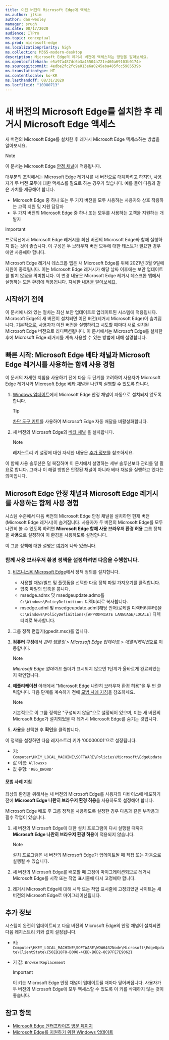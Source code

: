 ```yaml
---
title: 이전 버전의 Microsoft Edge에 액세스
ms.author: jtkim
author: dan-wesley
manager: srugh
ms.date: 08/17/2020
audience: ITPro
ms.topic: conceptual
ms.prod: microsoft-edge
ms.localizationpriority: high
ms.collection: M365-modern-desktop
description: Microsoft Edge의 레거시 버전에 액세스하는 방법을 알아보세요.
ms.openlocfilehash: e5a97a487dc6b3a45504a721e460a69103b0174e
ms.sourcegitcommit: 4edbe2fc2fc9a013e6a0245aba485fcc5905539b
ms.translationtype: HT
ms.contentlocale: ko-KR
ms.lasthandoff: 08/31/2020
ms.locfileid: "10980713"
---
```

# 새 버전의 Microsoft Edge를 설치한 후 레거시 Microsoft Edge 액세스

새 버전의 Microsoft Edge를 설치한 후 레거시 Microsoft Edge 액세스하는 방법을 알아보세요.

> [!NOTE]
> 이 문서는 Microsoft Edge [안정 채널](microsoft-edge-channels.md)에 적용됩니다.

대부분의 조직에서는 Microsoft Edge 레거시를 새 버전으로 대체하려고 하지만, 사용자가 두 버전 모두에 대한 액세스를 필요로 하는 경우가 있습니다. 예를 들어 다음과 같은 가치를 제공해야 합니다.

- Microsoft Edge 중 하나 또는 두 가지 버전을 모두 사용하는 사용자와 상호 작용하는 고객 지원 및 지원 담당자
- 두 가지 버전의 Microsoft Edge 중 하나 또는 모두를 사용하는 고객을 지원하는 개발자

> [!IMPORTANT]
> 프로덕션에서 Microsoft Edge 레거시를 최신 버전의 Microsoft Edge와 함께 실행하지 않는 것이 좋습니다. 이 구성은 두 브라우저 버전 모두에 대한 테스트가 필요한 경우에만 사용해야 합니다.
>
> Microsoft Edge 레거시 데스크톱 앱은 새 Microsoft Edge를 위해 2021년 3월 9일에 지원이 종료됩니다. 이는 Microsoft Edge 레거시가 해당 날짜 이후에는 보안 업데이트를 받지 않음을 의미합니다. 이 변경 내용은 Microsoft Edge 레거시 데스크톱 앱에서 실행하는 모든 환경에 적용됩니다. [자세한 내용을 알아보세요](https://techcommunity.microsoft.com/t5/microsoft-365-blog/microsoft-365-apps-say-farewell-to-internet-explorer-11-and/ba-p/1591666).

## 시작하기 전에

이 문서에 나와 있는 절차는 최신 보안 업데이트로 업데이트된 시스템에 적용됩니다. Microsoft Edge의 새 버전이 설치되면 이전 버전(레거시 Microsoft Edge)이 숨겨집니다. 기본적으로, 사용자가 이전 버전을 실행하려고 시도할 때마다 새로 설치된 Microsoft Edge 버전으로 리디렉션됩니다. 이 문서에서는 Microsoft Edge를 설치한 후에 Microsoft Edge 레거시를 계속 사용할 수 있는 방법에 대해 설명합니다.

## 빠른 시작: Microsoft Edge 베타 채널과 Microsoft Edge 레거시를 사용하는 함께 사용 경험

이 문서의 자세한 지침을 사용하기 전에 다음 두 단계를 고려하여 사용자가 Microsoft Edge 레거시와 Microsoft Edge [베타 채널](microsoft-edge-channels.md)을 나란히 실행할 수 있도록 합니다.

1. [Windows 업데이트](https://support.microsoft.com/help/12373/windows-update-faq)에서 Microsoft Edge 안정 채널이 자동으로 설치되지 않도록 합니다.

   > [!TIP]
   > [차단 도구 키트](microsoft-edge-blocker-toolkit.md)를 사용하여 Microsoft Edge 자동 배달을 비활성화합니다.

2. 새 버전의 Microsoft Edge의 [베타 채널](https://www.microsoft.com/edge/business/download) 을 설치합니다.

   > [!NOTE]
   > 레지스트리 키 설정에 대한 자세한 내용은 [추가 정보](#additional-information)를 참조하세요.

이 함께 사용 솔루션은 덜 복잡하며 이 문서에서 설명하는 세부 솔루션보다 관리를 덜 필요로 합니다. 그러나 이 해결 방법은 안정된 채널이 아니라 베타 채널을 실행하고 있다는 의미입니다.

## Microsoft Edge 안정 채널과 Microsoft Edge 레거시를 사용하는 함께 사용 경험

시스템 수준에서 다음 버전의 Microsoft Edge 안정 채널을 설치하면 현재 버전(Microsoft Edge 레거시)이 숨겨집니다. 사용자가 두 버전의 Microsoft Edge를 모두 나란히 볼 수 있도록 하려면 **Microsoft Edge 함께 사용 브라우저 환경 허용** 그룹 정책을 **사용**으로 설정하여 이 환경을 사용하도록 설정합니다.

이 그룹 정책에 대한 설명은 [여기](https://docs.microsoft.com/deployedge/microsoft-edge-update-policies#allowsxs)에 나와 있습니다.

### 함께 사용 브라우저 환경 정책을 설정하려면 다음을 수행합니다.

1. [비즈니스용 Microsoft Edge](https://www.microsoft.com/edge/business/download)에서 정책 정의를 설치합니다.

   - 사용할 채널/빌드 및 플랫폼을 선택한 다음 정책 파일 가져오기를 클릭합니다.
   - 압축 파일의 압축을 풉니다.
   - msedge.admx 및 msedgeupdate.admx를 `C:\Windows\PolicyDefinitions` 디렉터리로 복사합니다.
   - msedge.adml 및 msedgeupdate.adml(해당 언어/로케일 디렉터리부터)을 `C:\Windows\PolicyDefinitions\[APPROPRIATE LANGUAGE/LOCALE]` 디렉터리로 복사합니다.

2. 그룹 정책 편집기(gpedit.msc)를 엽니다.
3. **컴퓨터 구성**에서 *관리 템플릿 > Microsoft Edge 업데이트 > 애플리케이션*으로 이동합니다.

    > [!NOTE]
    > *Microsoft Edge 업데이트* 폴더가 표시되지 않으면 1단계가 올바르게 완료되었는지 확인합니다.

4. **애플리케이션** 아래에서 "Microsoft Edge 나란히 브라우저 환경 허용"을 두 번 클릭합니다. 다음 단계를 계속하기 전에 [모범 사례 지침](#best-practice-guidance)을 참조하세요.

    > [!NOTE]
    > 기본적으로 이 그룹 정책은 "구성되지 않음"으로 설정되어 있으며, 이는 새 버전의 Microsoft Edge가 설치되었을 때 레거시 Microsoft Edge를 숨기는 것입니다.

5. **사용**을 선택한 후 **확인**을 클릭합니다.  

이 정책을 설정하면 다음 레지스트리 키가 '00000001'으로 설정됩니다.

- 키: `Computer\HKEY_LOCAL_MACHINE\SOFTWARE\Policies\Microsoft\EdgeUpdate`
- 값 이름: `Allowsxs`
- 값 유형: `'REG_DWORD'`

#### 모범 사례 지침

최상의 환경을 위해서는 새 버전의 Microsoft Edge를 사용자의 디바이스에 배포하기 전에 **Microsoft Edge 나란히 브라우저 환경 허용**을 사용하도록 설정해야 합니다.

Microsoft Edge 배포 후 그룹 정책을 사용하도록 설정한 경우 다음과 같은 부작용과 필수 작업이 있습니다.

1. 새 버전의 Microsoft Edge에 대한 설치 프로그램이 다시 실행될 때까지 **Microsoft Edge 나란히 브라우저 환경 허용**이 적용되지 않습니다.

   > [!NOTE]
   > 설치 프로그램은 새 버전의 Microsoft Edge가 업데이트될 때 직접 또는 자동으로 실행될 수 있습니다.

2. 새 버전의 Microsoft Edge를 배포할 때 고정이 마이그레이션되므로 레거시 Microsoft Edge를 시작 또는 작업 표시줄에 다시 고정해야 합니다.
3. 레거시 Microsoft Edge에 대해 시작 또는 작업 표시줄에 고정되었던 사이트는 새 버전의 Microsoft Edge로 마이그레이션됩니다.

## 추가 정보

시스템이 완전히 업데이트되고 다음 버전의 Microsoft Edge의 안정 채널이 설치되면 다음 레지스트리 키와 값이 설정됩니다.

- 키: `Computer\HKEY_LOCAL_MACHINE\SOFTWARE\WOW6432Node\Microsoft\EdgeUpdate\ClientState\{56EB18F8-B008-4CBD-B6D2-8C97FE7E9062}`
- 키 값: `BrowserReplacement`

  > [!IMPORTANT]
  > 이 키는 Microsoft Edge 안정 채널이 업데이트될 때마다 덮어써집니다. 사용자가 두 버전의 Microsoft Edge에 모두 액세스할 수 있도록 이 키를 삭제하지 않는 것이 좋습니다.

## 참고 항목

- [Microsoft Edge 엔터프라이즈 방문 페이지](https://aka.ms/EdgeEnterprise)
- [Microsoft Edge를 지원하기 위한 Windows 업데이트](microsoft-edge-sysupdate-windows-updates.md)
